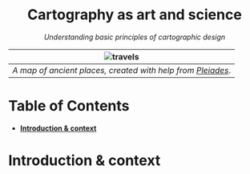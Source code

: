 <div align=center>

# **Cartography as art and science** <!-- omit in toc -->
*Understanding basic principles of cartographic design*

| ![travels](images/image019.png) |
| :-: |
| *A map of ancient places, created with help from [Pleiades](https://pleiades.stoa.org/)*. |

</div>

# **Table of Contents** <!-- omit in toc -->

- [**Introduction \& context**](#introduction--context)

# **Introduction & context**